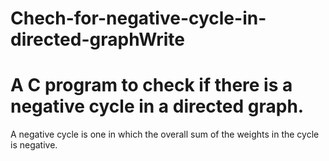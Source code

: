 # Chech-for-negative-cycle-in-directed-graphWrite 
# A C program to check if there is a negative cycle in a directed graph. 
A negative cycle is one in which the overall sum of the weights in the cycle is negative.
